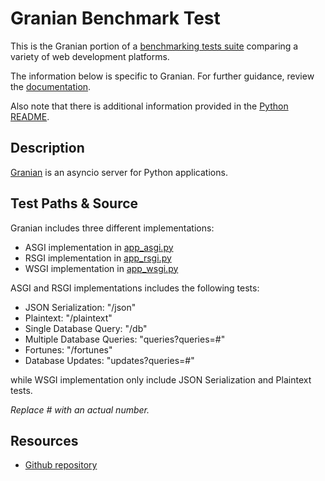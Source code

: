 # Granian Benchmark Test

This is the Granian portion of a [benchmarking tests suite](../../) comparing a variety of web development platforms.

The information below is specific to Granian. For further guidance, review the [documentation](https://github.com/KhulnaSoft/BenchWeb/wiki).

Also note that there is additional information provided in the [Python README](../).

## Description

[Granian](https://github.com/emmett-framework/granian) is an asyncio server for Python applications.

## Test Paths & Source

Granian includes three different implementations:

- ASGI implementation in [app\_asgi.py](app_asgi.py)
- RSGI implementation in [app\_rsgi.py](app_rsgi.py)
- WSGI implementation in [app\_wsgi.py](app_wsgi.py)

ASGI and RSGI implementations includes the following tests:

* JSON Serialization: "/json"
* Plaintext: "/plaintext"
* Single Database Query: "/db"
* Multiple Database Queries: "queries?queries=#"
* Fortunes: "/fortunes"
* Database Updates: "updates?queries=#"

while WSGI implementation only include JSON Serialization and Plaintext tests.

*Replace # with an actual number.*

## Resources

* [Github repository](https://github.com/emmett-framework/granian)
